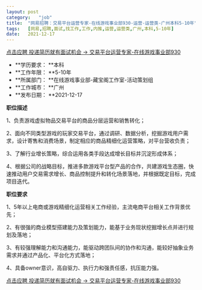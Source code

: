 ```yaml
---
layout:	post
category:	"job"
title:	"网易招聘：交易平台运营专家-在线游戏事业部930-运营-运营类-广州本科5-10年"
tags:	[网易,招聘,面试,找工作,工作,内推,运营,运营类,广州,本科,5-10年]
date:	2021-12-17
---
```


[点击应聘 投递简历就有面试机会 ->  交易平台运营专家-在线游戏事业部930](http://mobile.bole.netease.com/bole/boleDetail?id=26553&employeeId=346f03c3cda5f04c&key=all)



- **学历要求： **本科
- **工作年限： **5-10年
- **所属部门： **在线游戏事业部-藏宝阁工作室-活动策划组
- **工作城市： **广州
- **发布日期： **2021-12-17



**职位描述**

1、负责游戏虚拟物品交易平台的商品分层运营和销售转化； 

2、面向不同类型游戏的玩家交易平台，通过调研、数据分析，挖掘游戏用户需求，设计寄售和消费场景，制定相应的商品精细化运营策略，对平台营收负责；  

3、了解行业增长策略，综合运用各类手段达成增长目标并沉淀形成体系； 

4、根据公司的战略目标，推进多款游戏平台型产品的合作，共建游戏生态圈，快速推动用户交易需求增长、商品控制提升和转化场景落地，并根据既定目标，完成项目迭代。



**职位要求**

1、5年以上电商或游戏精细化运营相关工作经验，主流电商平台相关工作背景优先；

2、有很强的商业模型搭建能力及策划能力，能基于业务现状挖掘增长点并进行规划及落地；

3、有较强理解能力和沟通能力，能驱动跨团队间的协作和沟通，能较好抽象业务需求并通过产品化、平台化方式落地；

4、具备owner意识，高自驱力、执行力和强责任感，抗压能力强。



[点击应聘 投递简历就有面试机会 ->  交易平台运营专家-在线游戏事业部930](http://mobile.bole.netease.com/bole/boleDetail?id=26553&employeeId=346f03c3cda5f04c&key=all)